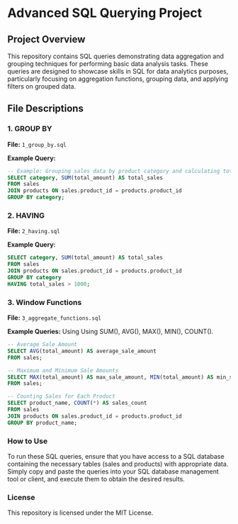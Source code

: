 # Advanced SQL Querying Project

## Project Overview
This repository contains SQL queries demonstrating data aggregation and grouping techniques for performing basic data analysis tasks. These queries are designed to showcase skills in SQL for data analytics purposes, particularly focusing on aggregation functions, grouping data, and applying filters on grouped data.

## File Descriptions

### 1. GROUP BY
**File:** `1_group_by.sql`

**Example Query:**
```sql
-- Example: Grouping sales data by product category and calculating total sales amount for each category
SELECT category, SUM(total_amount) AS total_sales
FROM sales
JOIN products ON sales.product_id = products.product_id
GROUP BY category;
```
### 2. HAVING
**File:**  `2_having.sql`

**Example Query:**

```sql
SELECT category, SUM(total_amount) AS total_sales
FROM sales
JOIN products ON sales.product_id = products.product_id
GROUP BY category
HAVING total_sales > 1000;
```

### 3. Window Functions
**File:** `3_aggregate_functions.sql`

**Example Queries:**
Using Using SUM(), AVG(), MAX(), MIN(), COUNT().

```sql
-- Average Sale Amount
SELECT AVG(total_amount) AS average_sale_amount
FROM sales;

-- Maximum and Minimum Sale Amounts
SELECT MAX(total_amount) AS max_sale_amount, MIN(total_amount) AS min_sale_amount
FROM sales;

-- Counting Sales for Each Product
SELECT product_name, COUNT(*) AS sales_count
FROM sales
JOIN products ON sales.product_id = products.product_id
GROUP BY product_name;
```

### How to Use
To run these SQL queries, ensure that you have access to a SQL database containing the necessary tables (sales and products) with appropriate data. Simply copy and paste the queries into your SQL database management tool or client, and execute them to obtain the desired results.

### License
This repository is licensed under the MIT License.




